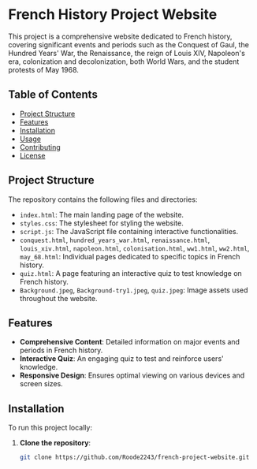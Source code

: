 # French History Project Website

This project is a comprehensive website dedicated to French history, covering significant events and periods such as the Conquest of Gaul, the Hundred Years' War, the Renaissance, the reign of Louis XIV, Napoleon's era, colonization and decolonization, both World Wars, and the student protests of May 1968.

## Table of Contents

- [Project Structure](#project-structure)
- [Features](#features)
- [Installation](#installation)
- [Usage](#usage)
- [Contributing](#contributing)
- [License](#license)

## Project Structure

The repository contains the following files and directories:

- `index.html`: The main landing page of the website.
- `styles.css`: The stylesheet for styling the website.
- `script.js`: The JavaScript file containing interactive functionalities.
- `conquest.html`, `hundred_years_war.html`, `renaissance.html`, `louis_xiv.html`, `napoleon.html`, `colonisation.html`, `ww1.html`, `ww2.html`, `may_68.html`: Individual pages dedicated to specific topics in French history.
- `quiz.html`: A page featuring an interactive quiz to test knowledge on French history.
- `Background.jpeg`, `Background-try1.jpeg`, `quiz.jpeg`: Image assets used throughout the website.

## Features

- **Comprehensive Content**: Detailed information on major events and periods in French history.
- **Interactive Quiz**: An engaging quiz to test and reinforce users' knowledge.
- **Responsive Design**: Ensures optimal viewing on various devices and screen sizes.

## Installation

To run this project locally:

1. **Clone the repository**:

   ```bash
   git clone https://github.com/Roode2243/french-project-website.git
